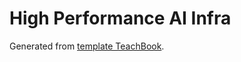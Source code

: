 # High Performance AI Infra

Generated from [template TeachBook](https://github.com/TeachBooks/main/template).
